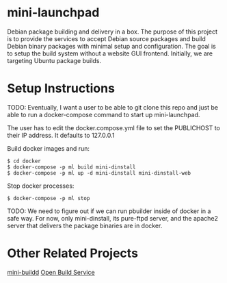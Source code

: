 # mini-launchpad

Debian package building and delivery in a box. The purpose of this project is
to provide the services to accept Debian source packages and build Debian
binary packages with minimal setup and configuration. The goal is to setup the
build system without a website GUI frontend. Initially, we are targeting Ubuntu
package builds.

# Setup Instructions

TODO: Eventually, I want a user to be able to git clone this repo and just be
able to run a docker-compose command to start up mini-launchpad.

The user has to edit the docker.compose.yml file to set the PUBLICHOST to their
IP address. It defaults to 127.0.0.1

Build docker images and run:

    $ cd docker
    $ docker-compose -p ml build mini-dinstall
    $ docker-compose -p ml up -d mini-dinstall mini-dinstall-web
    
Stop docker processes:

    $ docker-compose -p ml stop

TODO: We need to figure out if we can run pbuilder inside of docker in a safe
way. For now, only mini-dinstall, its pure-ftpd server, and the apache2 server
that delivers the package binaries are in docker.

# Other Related Projects

[mini-buildd](http://mini-buildd.installiert.net/)
[Open Build Service](http://openbuildservice.org/)
